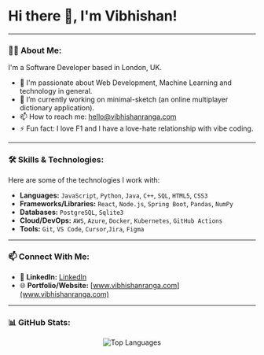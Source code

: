 # Hi there 👋, I'm Vibhishan!

---

### 👨‍💻 About Me:

I'm a Software Developer based in London, UK.

- 🤔   I'm passionate about Web Development, Machine Learning and technology in general.
- 🔭   I’m currently working on minimal-sketch (an online multiplayer dictionary application).
- 📫   How to reach me: hello@vibhishanranga.com
- ⚡   Fun fact: I love F1 and I have a love-hate relationship with vibe coding.

---

### 🛠️ Skills & Technologies:

Here are some of the technologies I work with:

- **Languages:** `JavaScript`, `Python`, `Java`, `C++`, `SQL`, `HTML5`, `CSS3`
- **Frameworks/Libraries:** `React`, `Node.js`, `Spring Boot`, `Pandas`, `NumPy`
- **Databases:** `PostgreSQL`, `Sqlite3`
- **Cloud/DevOps:** `AWS`, `Azure`, `Docker`, `Kubernetes`, `GitHub Actions`
- **Tools:** `Git`, `VS Code`, `Cursor`,`Jira`, `Figma`

---

### 📫 Connect With Me:

- 🔗   **LinkedIn:** [LinkedIn](https://www.linkedin.com/in/vibhishan-ranga/)
- 🌐   **Portfolio/Website:** [www.vibhishanranga.com](www.vibhishanranga.com)

---

### 📊 GitHub Stats:

<p align="center">
  <img src="https://github-readme-stats.vercel.app/api/top-langs/?username=Vibhishan&layout=compact&theme=radical" alt="Top Languages" />
</p>
